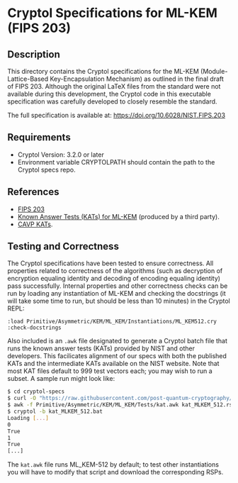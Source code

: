 # Cryptol Specifications for ML-KEM (FIPS 203)

## Description
This directory contains the Cryptol specifications for the ML-KEM (Module-Lattice-Based Key-Encapsulation Mechanism) as outlined in the final draft of FIPS 203. Although the original LaTeX files from the standard were not available during this development, the Cryptol code in this executable specification was carefully developed to closely resemble the standard.

The full specification is available at:
https://doi.org/10.6028/NIST.FIPS.203

## Requirements
- Cryptol Version: 3.2.0 or later
- Environment variable CRYPTOLPATH should contain the path to the Cryptol specs repo.

## References
- [FIPS 203](https://doi.org/10.6028/NIST.FIPS.203)
- [Known Answer Tests (KATs) for ML-KEM](https://github.com/post-quantum-cryptography/KAT/tree/main/MLKEM) (produced by a third party).
- [CAVP KATs](https://github.com/usnistgov/ACVP-Server/tree/master/gen-val/json-files).

## Testing and Correctness
The Cryptol specifications have been tested to ensure correctness. All properties related to correctness of the algorithms (such as decryption of encryption equaling identity and decoding of encoding equaling identity) pass successfully. Internal properties and other correctness checks can be run by loading any instantiation of ML-KEM and checking the docstrings (it will take some time to run, but should be less than 10 minutes) in the Cryptol REPL:
```
:load Primitive/Asymmetric/KEM/ML_KEM/Instantiations/ML_KEM512.cry
:check-docstrings
```

Also included is an `.awk` file designated to generate a Cryptol batch file that runs the known answer tests (KATs) provided by NIST and other developers. This facilicates alignment of our specs with both the published KATs and the intermediate KATs available on the NIST website. Note that most KAT files default to 999 test vectors each; you may wish to run a subset. A sample run might look like:
```bash
$ cd cryptol-specs
$ curl -O "https://raw.githubusercontent.com/post-quantum-cryptography/KAT/main/MLKEM/kat_MLKEM_512.rsp"
$ awk -f Primitive/Asymmetric/KEM/ML_KEM/Tests/kat.awk kat_MLKEM_512.rsp > kat_MLKEM_512.bat
$ cryptol -b kat_MLKEM_512.bat
Loading [...]
0
True
1
True
[...]
```
The `kat.awk` file runs ML_KEM-512 by default; to test other instantiations you will have to modify that script and download the corresponding RSPs.
